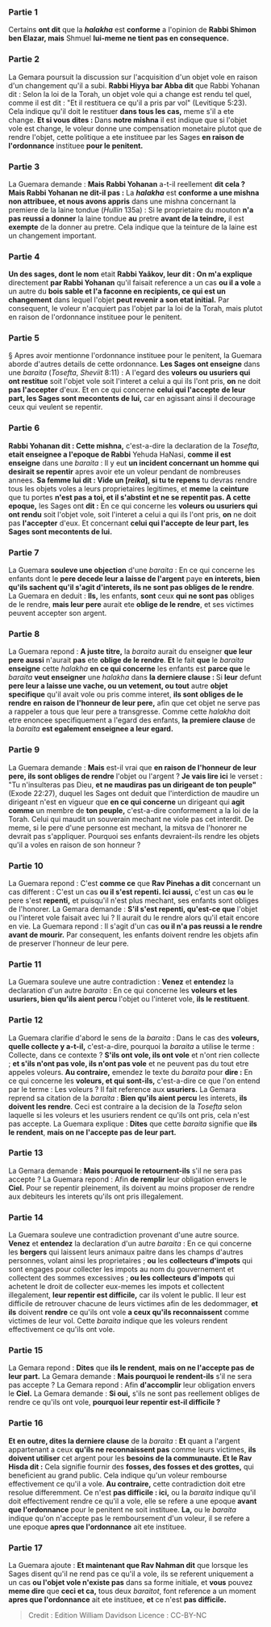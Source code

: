 
### Partie 1
Certains <b>ont dit</b> que la <b><i>halakha</i></b> est <b>conforme</b> a l'opinion de <b>Rabbi Shimon ben Elazar, mais</b> Shmuel <b>lui-meme ne tient pas en consequence.</b>

### Partie 2
La Gemara poursuit la discussion sur l'acquisition d'un objet vole en raison d'un changement qu'il a subi. <b>Rabbi Hiyya bar Abba dit</b> que Rabbi Yohanan dit : Selon la loi de la Torah, un objet vole qui a change est rendu tel quel, comme il est dit : "Et il restituera ce qu'il a pris par vol"</b> (Levitique 5:23). Cela indique qu'il doit le restituer <b>dans tous les cas,</b> meme s'il a ete change. <b>Et si vous dites : </b> Dans <b>notre mishna</b> il est indique que si l'objet vole est change, le voleur donne une compensation monetaire plutot que de rendre l'objet, cette politique a ete instituee par les Sages <b>en raison de l'ordonnance</b> instituee <b>pour le penitent.</b>

### Partie 3
La Guemara demande : <b>Mais Rabbi Yohanan</b> a-t-il reellement <b>dit cela ? Mais Rabbi Yohanan ne dit-il pas :</b> La <b><i>halakha</i></b> est <b>conforme a une mishna non attribuee, et nous avons appris</b> dans une mishna concernant la premiere de la laine tondue (<i>Hullin</i> 135a) : Si le proprietaire du mouton <b>n'a pas reussi a donner</b> la laine tondue <b>au</b> pretre <b>avant de la teindre,</b> il est <b>exempte</b> de la donner au pretre. Cela indique que la teinture de la laine est un changement important.

### Partie 4
<b>Un des sages, dont le nom</b> etait <b>Rabbi Yaâkov, leur dit : On m'a explique</b> directement <b>par Rabbi Yohanan</b> qu'il faisait reference a un cas <b>ou il a vole</b> a un autre du <b>bois sable et l'a faconne en recipients, ce qui est un changement</b> dans lequel l'objet <b>peut revenir a son etat initial.</b> Par consequent, le voleur n'acquiert pas l'objet par la loi de la Torah, mais plutot en raison de l'ordonnance instituee pour le penitent.

### Partie 5
§ Apres avoir mentionne l'ordonnance instituee pour le penitent, la Guemara aborde d'autres details de cette ordonnance. <b>Les Sages ont enseigne</b> dans une <i>baraita</i> (<i>Tosefta</i>, <i>Sheviit</i> 8:11) : A l'egard des <b>voleurs ou usuriers qui ont restitue</b> soit l'objet vole soit l'interet a celui a qui ils l'ont pris, <b>on</b> ne doit <b>pas l'accepter</b> d'eux. Et</b> en ce qui concerne <b>celui qui l'accepte</b> <b>de leur part, les Sages sont mecontents de lui,</b> car en agissant ainsi il decourage ceux qui veulent se repentir.

### Partie 6
<b>Rabbi Yohanan dit : Cette mishna,</b> c'est-a-dire la declaration de la <i>Tosefta</i>, <b>etait enseignee a l'epoque de Rabbi</b> Yehuda HaNasi, <b>comme il est enseigne</b> dans une <i>baraita</i> : Il y eut <b>un incident concernant un homme qui desirait se repentir</b> apres avoir ete un voleur pendant de nombreuses annees. <b>Sa femme lui dit : Vide un [<i>reika</i>], si tu te repens</b> tu devras rendre tous les objets voles a leurs proprietaires legitimes, et <b>meme</b> la <b>ceinture</b> que tu portes <b>n'est pas a toi, et il s'abstint et ne se repentit pas. A cette epoque,</b> les Sages ont <b>dit :</b> En ce qui concerne les <b>voleurs ou usuriers qui ont rendu</b> soit l'objet vole, soit l'interet a celui a qui ils l'ont pris, <b>on</b> ne doit pas <b>l'accepter</b> d'eux. Et</b> concernant <b>celui qui l'accepte</b> <b>de leur part, les Sages sont mecontents de lui.</b>

### Partie 7
La Guemara <b>souleve une objection</b> d'une <i>baraita</i> : En ce qui concerne les enfants dont le <b>pere decede leur a laisse de l'argent</b> paye <b>en interets, bien qu'ils sachent qu'il s'agit d'interets, ils ne sont pas obliges de le rendre</b>. La Guemara en deduit : <b>Ils,</b> les enfants, <b>sont</b> ceux <b>qui ne sont pas</b> obliges de le rendre, <b>mais leur pere</b> aurait ete <b>oblige de le rendre</b>, et ses victimes peuvent accepter son argent.

### Partie 8
La Guemara repond : <b>A juste titre,</b> la <i>baraita</i> aurait du enseigner <b>que leur pere aussi</b> n'aurait <b>pas</b> ete <b>oblige de le rendre</b>. <b>Et</b> le fait <b>que</b> le <i>baraita</i> <b>enseigne</b> cette <i>halakha</i> <b>en ce qui concerne</b> les enfants est <b>parce que</b> le <i>baraita</i> <b>veut enseigner</b> une <i>halakha</i> dans <b>la derniere clause : </b> Si <b>leur</b> defunt <b>pere leur a laisse une vache, ou un vetement, ou tout</b> autre <b>objet specifique</b> qu'il avait vole ou pris comme interet, <b>ils sont obliges de le rendre</b> <b>en raison de l'honneur de leur pere,</b> afin que cet objet ne serve pas a rappeler a tous que leur pere a transgresse. Comme cette <i>halakha</i> doit etre enoncee specifiquement a l'egard des enfants, <b>la premiere clause</b> de la <i>baraita</i> <b>est egalement enseignee a leur egard.</b>

### Partie 9
La Guemara demande : <b>Mais</b> est-il vrai que <b>en raison de l'honneur de leur pere, ils sont obliges de rendre</b> l'objet ou l'argent ? <b>Je vais lire ici</b> le verset : "Tu n'insulteras pas Dieu, <b>et ne maudiras pas un dirigeant de ton peuple"</b> (Exode 22:27), duquel les Sages ont deduit que l'interdiction de maudire un dirigeant n'est en vigueur que <b>en ce qui concerne</b> un dirigeant qui <b>agit comme</b> un membre de <b>ton peuple,</b> c'est-a-dire conformement a la loi de la Torah. Celui qui maudit un souverain mechant ne viole pas cet interdit. De meme, si le pere d'une personne est mechant, la mitsva de l'honorer ne devrait pas s'appliquer. Pourquoi ses enfants devraient-ils rendre les objets qu'il a voles en raison de son honneur ?

### Partie 10
La Guemara repond : C'est <b>comme ce</b> que <b>Rav Pinehas a dit</b> concernant un cas different : C'est un cas <b>ou il s'est repenti. Ici aussi,</b> c'est un cas <b>ou</b> le pere s'est <b>repenti,</b> et puisqu'il n'est plus mechant, ses enfants sont obliges de l'honorer. La Gemara demande : <b>S'il s'est repenti, qu'est-ce que</b> l'objet ou l'interet vole</b> faisait avec lui ? Il aurait du le rendre</b> alors qu'il etait encore en vie. La Guemara repond : Il s'agit d'un cas <b>ou il n'a pas reussi a le rendre avant de mourir.</b> Par consequent, les enfants doivent rendre les objets afin de preserver l'honneur de leur pere.

### Partie 11
La Guemara souleve une autre contradiction : <b>Venez</b> et <b>entendez</b> la declaration d'un autre <i>baraita</i> : En ce qui concerne les <b>voleurs et les usuriers, bien qu'ils aient percu</b> l'objet ou l'interet vole, <b>ils le restituent</b>.

### Partie 12
La Guemara clarifie d'abord le sens de la <i>baraita</i> : Dans le cas des <b>voleurs, quelle collecte y a-t-il,</b> c'est-a-dire, pourquoi la <i>baraita</i> a utilise le terme : Collecte, dans ce contexte ? <b>S'ils ont vole, ils ont vole</b> et n'ont rien collecte ; <b>et s'ils n'ont pas vole, ils n'ont pas vole</b> et ne peuvent pas du tout etre appeles voleurs. <b>Au contraire,</b> emendez le texte du <i>baraita</i> pour <b>dire :</b> En ce qui concerne les <b>voleurs, et qui sont-ils,</b> c'est-a-dire ce que l'on entend par le terme : Les voleurs ? Il fait reference aux <b>usuriers.</b> La Gemara reprend sa citation de la <i>baraita</i> : <b>Bien qu'ils aient percu</b> les interets, <b>ils doivent les rendre</b>. Ceci est contraire a la decision de la <i>Tosefta</i> selon laquelle si les voleurs et les usuriers rendent ce qu'ils ont pris, cela n'est pas accepte. La Guemara explique : <b>Dites</b> que cette <i>baraita</i> signifie que <b>ils le rendent</b>, <b>mais on ne l'accepte pas</b> <b>de leur part.</b>

### Partie 13
La Gemara demande : <b>Mais pourquoi le retournent-ils</b> s'il ne sera pas accepte ? La Guemara repond : Afin <b>de remplir</b> leur obligation envers le <b>Ciel.</b> Pour se repentir pleinement, ils doivent au moins proposer de rendre aux debiteurs les interets qu'ils ont pris illegalement.

### Partie 14
La Guemara souleve une contradiction provenant d'une autre source. <b>Venez</b> et <b>entendez</b> la declaration d'un autre <i>baraita</i> : En ce qui concerne les <b>bergers</b> qui laissent leurs animaux paitre dans les champs d'autres personnes, volant ainsi les proprietaires ; <b>ou</b> les <b>collecteurs d'impots</b> qui sont engages pour collecter les impots au nom du gouvernement et collectent des sommes excessives ; <b>ou les collecteurs d'impots</b> qui achetent le droit de collecter eux-memes les impots et collectent illegalement, <b>leur repentir est difficile,</b> car ils volent le public. Il leur est difficile de retrouver chacune de leurs victimes afin de les dedommager, <b>et ils</b> doivent <b>rendre</b> ce qu'ils ont vole <b>a ceux qu'ils reconnaissent</b> comme victimes de leur vol. Cette <i>baraita</i> indique que les voleurs rendent effectivement ce qu'ils ont vole.

### Partie 15
La Gemara repond : <b>Dites</b> que <b>ils le rendent</b>, <b>mais on ne l'accepte pas</b> <b>de leur part.</b> La Gemara demande : <b>Mais pourquoi le rendent-ils</b> s'il ne sera pas accepte ? La Gemara repond : Afin <b>d'accomplir</b> leur obligation envers le <b>Ciel.</b> La Gemara demande : <b>Si oui,</b> s'ils ne sont pas reellement obliges de rendre ce qu'ils ont vole, <b>pourquoi leur repentir est-il difficile ?</b>

### Partie 16
<b>Et en outre, dites la derniere clause</b> de la <i>baraita</i> : <b>Et</b> quant a l'argent appartenant a ceux <b>qu'ils ne reconnaissent pas</b> comme leurs victimes, <b>ils doivent utiliser</b> cet argent pour les <b>besoins de la communaute. Et le Rav Hisda dit :</b> Cela signifie fournir des <b>fosses, des fosses et des grottes,</b> qui beneficient au grand public. Cela indique qu'un voleur rembourse effectivement ce qu'il a vole. <b>Au contraire,</b> cette contradiction doit etre resolue differemment. Ce n'est <b>pas difficile : ici,</b> ou la <i>baraita</i> indique qu'il doit effectivement rendre ce qu'il a vole, elle se refere a une epoque <b>avant que l'ordonnance</b> pour le penitent ne soit instituee. <b>La,</b> ou le <i>baraita</i> indique qu'on n'accepte pas le remboursement d'un voleur, il se refere a une epoque <b>apres que l'ordonnance</b> ait ete instituee.

### Partie 17
La Guemara ajoute : <b>Et maintenant que Rav Nahman dit</b> que lorsque les Sages disent qu'il ne rend pas ce qu'il a vole, ils se referent uniquement a un cas <b>ou l'objet vole n'existe pas</b> dans sa forme initiale, et <b>vous</b> pouvez <b>meme dire</b> que <b>ceci et ca,</b> tous deux <i>baraitot</i>, font reference a un moment <b>apres que l'ordonnance</b> ait ete instituee, <b>et</b> ce n'est <b>pas difficile. </b>

>Credit : Edition William Davidson
>Licence : CC-BY-NC